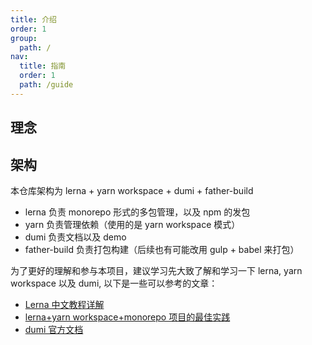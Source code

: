 ```yaml
---
title: 介绍
order: 1
group:
  path: /
nav:
  title: 指南
  order: 1
  path: /guide
---
```


## 理念

## 架构

本仓库架构为 lerna + yarn workspace + dumi + father-build

- lerna 负责 monorepo 形式的多包管理，以及 npm 的发包
- yarn 负责管理依赖（使用的是 yarn workspace 模式）
- dumi 负责文档以及 demo
- father-build 负责打包构建（后续也有可能改用 gulp + babel 来打包）

为了更好的理解和参与本项目，建议学习先大致了解和学习一下 lerna, yarn workspace 以及 dumi, 以下是一些可以参考的文章：

- [Lerna 中文教程详解](https://segmentfault.com/a/1190000019350611)
- [lerna+yarn workspace+monorepo 项目的最佳实践](https://juejin.im/post/6844903918279852046)
- [dumi 官方文档](https://d.umijs.org/zh-CN)
